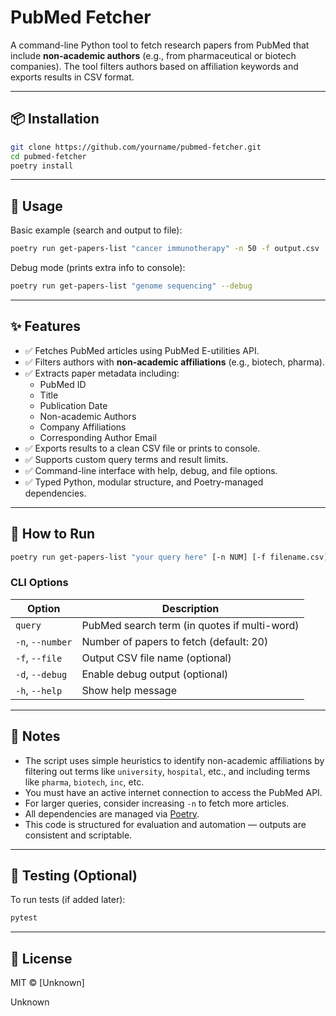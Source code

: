 # PubMed Fetcher

A command-line Python tool to fetch research papers from PubMed that include **non-academic authors** (e.g., from pharmaceutical or biotech companies). The tool filters authors based on affiliation keywords and exports results in CSV format.

---

## 📦 Installation

```bash
git clone https://github.com/yourname/pubmed-fetcher.git
cd pubmed-fetcher
poetry install
```

---

## 🚀 Usage

Basic example (search and output to file):

```bash
poetry run get-papers-list "cancer immunotherapy" -n 50 -f output.csv
```

Debug mode (prints extra info to console):

```bash
poetry run get-papers-list "genome sequencing" --debug
```

---

## ✨ Features

- ✅ Fetches PubMed articles using PubMed E-utilities API.
- ✅ Filters authors with **non-academic affiliations** (e.g., biotech, pharma).
- ✅ Extracts paper metadata including:
  - PubMed ID
  - Title
  - Publication Date
  - Non-academic Authors
  - Company Affiliations
  - Corresponding Author Email
- ✅ Exports results to a clean CSV file or prints to console.
- ✅ Supports custom query terms and result limits.
- ✅ Command-line interface with help, debug, and file options.
- ✅ Typed Python, modular structure, and Poetry-managed dependencies.

---

## 💠 How to Run

```bash
poetry run get-papers-list "your query here" [-n NUM] [-f filename.csv] [--debug]
```

### CLI Options

| Option           | Description                                  |
| ---------------- | -------------------------------------------- |
| `query`          | PubMed search term (in quotes if multi-word) |
| `-n`, `--number` | Number of papers to fetch (default: 20)      |
| `-f`, `--file`   | Output CSV file name (optional)              |
| `-d`, `--debug`  | Enable debug output (optional)               |
| `-h`, `--help`   | Show help message                            |

---

## 📝 Notes

- The script uses simple heuristics to identify non-academic affiliations by filtering out terms like `university`, `hospital`, etc., and including terms like `pharma`, `biotech`, `inc`, etc.
- You must have an active internet connection to access the PubMed API.
- For larger queries, consider increasing `-n` to fetch more articles.
- All dependencies are managed via [Poetry](https://python-poetry.org/).
- This code is structured for evaluation and automation — outputs are consistent and scriptable.

---

## 🔪 Testing (Optional)

To run tests (if added later):

```bash
pytest
```

---

## 📄 License

MIT © [Unknown]

Unknown


